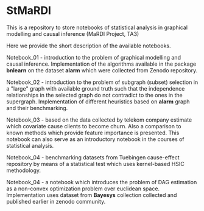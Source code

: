 # StMaRDI
This is a repository to store notebooks of statistical analysis in graphical modelling and causal inference (MaRDI Project, TA3)

Here we provide the short description of the available notebooks. 

Notebook_01 - introduction to the problem of graphical modelling and causal inference. Implementation of the algorithms available in the package __bnlearn__ on the dataset __alarm__ which were collected from Zenodo repository.  

Notebook_02 - introduction to the problem of subgraph (subset) selection in a "large" graph with available ground truth such that the independence relationships in the selected graph do not contradict to the ones in the supergraph. Implementation of different heuristics based on __alarm__ graph and their benchmarking. 

Notebook_03 - based on the data collected by telekom company estimate which covariate cause clients to become churn. Also a comparison to known methods which provide feature importance is presented. This notebook can also serve as an introductory notebook in the courses of statistical analysis.  

Notebook_04 - benchmarking datasets from Tuebingen cause-effect repository by means of a statistical test which uses kernel-based HSIC methodology. 

Notebook_04 - a notebook which introduces the problem of DAG estimation as a non-convex optimization problem over euclidean space. Implementation uses dataset from __Bayesys__ collection collected and published earlier in zenodo community.  

